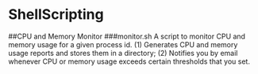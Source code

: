 # ShellScripting

##CPU and Memory Monitor
###monitor.sh
A script to monitor CPU and memory usage for a given process id. (1) Generates CPU and memory usage reports and stores them in a directory; (2) Notifies you by email whenever CPU or memory usage exceeds certain thresholds that you set.
